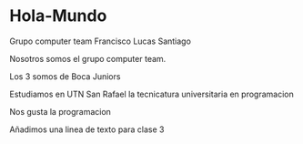# Hola-Mundo
Grupo computer team
Francisco
Lucas
Santiago

Nosotros somos el grupo computer team. 

Los 3 somos de Boca Juniors

Estudiamos en UTN San Rafael la tecnicatura universitaria en programacion

Nos gusta la programacion

Añadimos una linea de texto para clase 3
